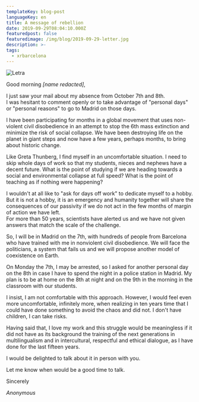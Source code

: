 ```yaml
---
templateKey: blog-post
languageKey: en
title: A message of rebellion
date: 2019-09-29T08:04:10.000Z
featuredpost: false
featuredimage: /img/blog/2019-09-29-letter.jpg
description: >-
tags:
  - xrbarcelona
---
```


![Letra](/img/blog/2019-09-29-letter.jpg)

Good morning *[name redacted]*,  

I just saw your mail about my absence from October 7th and 8th.  
I was hesitant to comment openly or to take advantage of "personal days" or "personal reasons" to go to Madrid on those days.

I have been participating for months in a global movement that uses non-violent civil disobedience in an attempt to stop the 6th mass extinction and minimize the risk of social collapse. We have been destroying life on the planet in giant steps and now have a few years, perhaps months, to bring about historic change.

Like Greta Thunberg, I find myself in an uncomfortable situation. I need to skip whole days of work so that my students, nieces and nephews have a decent future. What is the point of studying if we are heading towards a social and environmental collapse at full speed? What is the point of teaching as if nothing were happening?

I wouldn't at all like to "ask for days off work" to dedicate myself to a hobby. But it is not a hobby, it is an emergency and humanity together will share the consequences of our passivity if we do not act in the few months of margin of action we have left.  
For more than 50 years, scientists have alerted us and we have not given answers that match the scale of the challenge.

So, I will be in Madrid on the 7th, with hundreds of people from Barcelona who have trained with me in nonviolent civil disobedience. We will face the politicians, a system that fails us and we will propose another model of coexistence on Earth.

On Monday the 7th, I may be arrested, so I asked for another personal day on the 8th in case I have to spend the night in a police station in Madrid. My plan is to be at home on the 8th at night and on the 9th in the morning in the classroom with our students.

I insist, I am not comfortable with this approach. However, I would feel even more uncomfortable, infinitely more, when realizing in ten years time that I could have done something to avoid the chaos and did not. I don't have children, I can take risks.

Having said that, I love my work and this struggle would be meaningless if it did not have as its background the training of the next generations in multilingualism and in intercultural, respectful and ethical  dialogue, as I have done for the last fifteen years.
 
I would be delighted to talk about it in person with you.

Let me know when would be a good time to talk.

Sincerely

*Anonymous*
